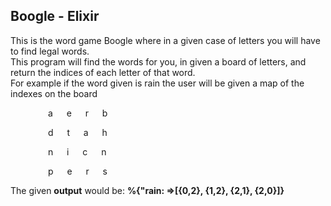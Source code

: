 ## Boogle - Elixir

This is the word game Boogle where in a given case of letters you will have to find legal words.<br/>
This program will find the words for you, in given a board of letters, and return the indices of each letter of that word.<br/>
For example if the word given is rain the user will be given a map of the indexes on the board<br/>

&emsp;&emsp;&emsp;&emsp;    a &emsp; e &emsp; r &emsp; b<br/>

&emsp;&emsp;&emsp;&emsp;    d &emsp; t &emsp; a &emsp; h<br/>

&emsp;&emsp;&emsp;&emsp;    n &emsp; i &emsp; c &emsp; n<br/>

&emsp;&emsp;&emsp;&emsp;    p &emsp; e &emsp; r &emsp; s<br/>

The given **output** would be: <b/>%{"rain: =>[{0,2}, {1,2}, {2,1}, {2,0}]}</b>
